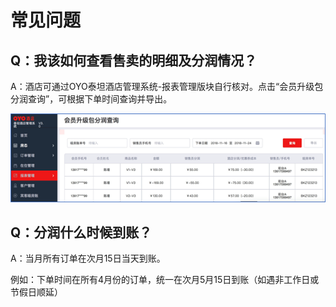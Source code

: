 # 常见问题

## Q：我该如何查看售卖的明细及分润情况？

A：酒店可通过OYO泰坦酒店管理系统-报表管理版块自行核对。点击“会员升级包分润查询”，可根据下单时间查询并导出。

![](../../.gitbook/assets/image%20%2877%29.png)

## Q：分润什么时候到账？

A：当月所有订单在次月15日当天到账。

例如：下单时间在所有4月份的订单，统一在次月5月15日到账（如遇非工作日或节假日顺延）

